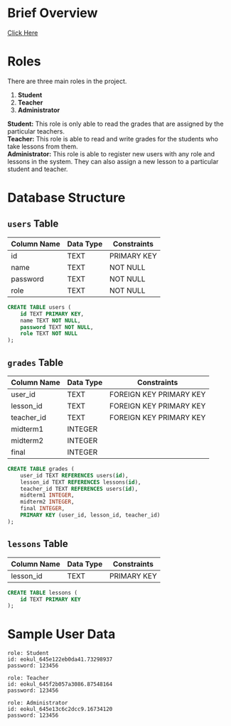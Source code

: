 # Brief Overview
[Click Here](https://youtu.be/nOmqYFCywCY)

# Roles
There are three main roles in the project.

1. **Student** 
2. **Teacher** 
3. **Administrator**

**Student:** This role is only able to read the grades that are assigned by the particular teachers.<br>
**Teacher:** This role is able to read and write grades for the students who take lessons from them.<br>
**Administrator:** This role is able to register new users with any role and lessons in the system. They can also assign a new lesson to a particular student and teacher.

# Database Structure

## `users` Table

| Column Name | Data Type | Constraints  |
|-------------|-----------|--------------|
| id          | TEXT      | PRIMARY KEY  |
| name        | TEXT      | NOT NULL     |
| password    | TEXT      | NOT NULL     |
| role        | TEXT      | NOT NULL     |

```SQL
CREATE TABLE users (
    id TEXT PRIMARY KEY,
    name TEXT NOT NULL,
    password TEXT NOT NULL,
    role TEXT NOT NULL
);
```

## `grades` Table

| Column Name | Data Type | Constraints             |
|-------------|-----------|-------------------------|
| user_id     | TEXT      | FOREIGN KEY PRIMARY KEY |
| lesson_id   | TEXT      | FOREIGN KEY PRIMARY KEY |
| teacher_id  | TEXT      | FOREIGN KEY PRIMARY KEY |
| midterm1    | INTEGER   |                         |
| midterm2    | INTEGER   |                         |
| final       | INTEGER   |                         |

```SQL
CREATE TABLE grades (
    user_id TEXT REFERENCES users(id),
    lesson_id TEXT REFERENCES lessons(id),
    teacher_id TEXT REFERENCES users(id),
    midterm1 INTEGER,
    midterm2 INTEGER,
    final INTEGER,
	PRIMARY KEY (user_id, lesson_id, teacher_id)
);
```

## `lessons` Table

| Column Name | Data Type | Constraints             |
|-------------|-----------|-------------------------|
| lesson_id   | TEXT      | PRIMARY KEY             |

```SQL
CREATE TABLE lessons (
    id TEXT PRIMARY KEY
);
```

# Sample User Data

```
role: Student
id: eokul_645e122eb0da41.73298937
password: 123456

role: Teacher
id: eokul_645f2b057a3086.87548164
password: 123456

role: Administrator
id: eokul_645e13c6c2dcc9.16734120
password: 123456
```
